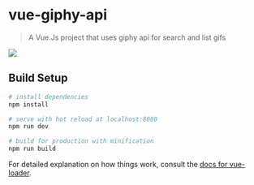 # vue-giphy-api

> A Vue.Js project that uses giphy api for search and list gifs

<a href="https://resimyukle.xyz/i/2PSd5y"><img src="https://i.resimyukle.xyz/2PSd5y.png" /></a>

## Build Setup

``` bash
# install dependencies
npm install

# serve with hot reload at localhost:8080
npm run dev

# build for production with minification
npm run build
```

For detailed explanation on how things work, consult the [docs for vue-loader](http://vuejs.github.io/vue-loader).
